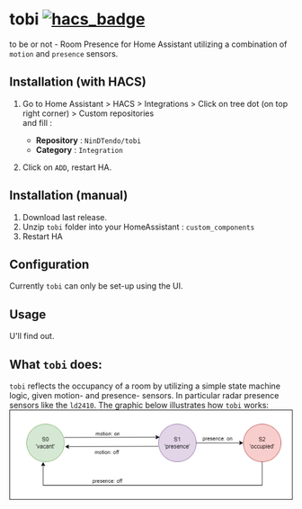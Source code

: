 # tobi [![hacs_badge](https://img.shields.io/badge/HACS-Custom-41BDF5.svg?style=for-the-badge)](https://github.com/hacs/integration)
to be or not - Room Presence for Home Assistant utilizing a combination of `motion` and `presence` sensors.

## Installation (with HACS)

1. Go to Home Assistant > HACS > Integrations > Click on tree dot (on top right corner) > Custom repositories \
and fill :
   * **Repository** :  `NinDTendo/tobi`
   * **Category** : `Integration` 

2. Click on `ADD`, restart HA.

## Installation (manual)
1. Download last release.
2. Unzip `tobi` folder into your HomeAssistant : `custom_components`
3. Restart HA

## Configuration
Currently `tobi` can only be set-up using the UI.

## Usage
U'll find out.

## What `tobi` does:
`tobi` reflects the occupancy of a room by utilizing a simple state machine logic, given motion- and presence- sensors.
In particular radar presence sensors like the `ld2410`.
The graphic below illustrates how `tobi` works:
![alt text](https://github.com/NinDTendo/tobi/blob/main/tobi-state_diag.png?raw=true)
